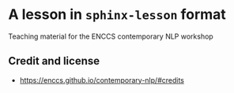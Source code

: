 # A lesson in ``sphinx-lesson`` format

Teaching material for the ENCCS contemporary NLP workshop

## Credit and license

- https://enccs.github.io/contemporary-nlp/#credits
